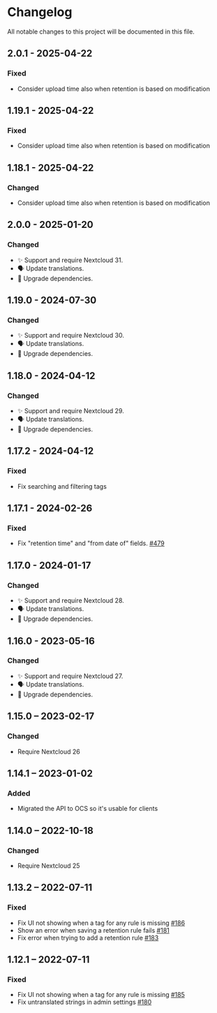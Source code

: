 <!--
  - SPDX-FileCopyrightText: 2019 Nextcloud GmbH and Nextcloud contributors
  - SPDX-License-Identifier: AGPL-3.0-or-later
-->
# Changelog
All notable changes to this project will be documented in this file.

## 2.0.1 - 2025-04-22
### Fixed

- Consider upload time also when retention is based on modification

## 1.19.1 - 2025-04-22
### Fixed

- Consider upload time also when retention is based on modification

## 1.18.1 - 2025-04-22
### Changed

- Consider upload time also when retention is based on modification

## 2.0.0 - 2025-01-20
### Changed

- ✨ Support and require Nextcloud 31.
- 🗣️ Update translations.
- 🔌 Upgrade dependencies.

## 1.19.0 - 2024-07-30
### Changed

- ✨ Support and require Nextcloud 30.
- 🗣️ Update translations.
- 🔌 Upgrade dependencies.

## 1.18.0 - 2024-04-12
### Changed

- ✨ Support and require Nextcloud 29.
- 🗣️ Update translations.
- 🔌 Upgrade dependencies.

## 1.17.2 - 2024-04-12
### Fixed

- Fix searching and filtering tags

## 1.17.1 - 2024-02-26
### Fixed

- Fix "retention time" and "from date of" fields.
  [#479](https://github.com/nextcloud/files_retention/pull/479)

## 1.17.0 - 2024-01-17
### Changed

- ✨ Support and require Nextcloud 28.
- 🗣️ Update translations.
- 🔌 Upgrade dependencies.

## 1.16.0 - 2023-05-16
### Changed

- ✨ Support and require Nextcloud 27.
- 🗣️ Update translations.
- 🔌 Upgrade dependencies.

## 1.15.0 – 2023-02-17
### Changed
- Require Nextcloud 26

## 1.14.1 – 2023-01-02
### Added
- Migrated the API to OCS so it's usable for clients

## 1.14.0 – 2022-10-18
### Changed
- Require Nextcloud 25

## 1.13.2 – 2022-07-11
### Fixed
- Fix UI not showing when a tag for any rule is missing
  [#186](https://github.com/nextcloud/files_retention/pull/186)
- Show an error when saving a retention rule fails
  [#181](https://github.com/nextcloud/files_retention/pull/181)
- Fix error when trying to add a retention rule
  [#183](https://github.com/nextcloud/files_retention/pull/183)

## 1.12.1 – 2022-07-11
### Fixed
- Fix UI not showing when a tag for any rule is missing
  [#185](https://github.com/nextcloud/files_retention/pull/185)
- Fix untranslated strings in admin settings
  [#180](https://github.com/nextcloud/files_retention/pull/180)
